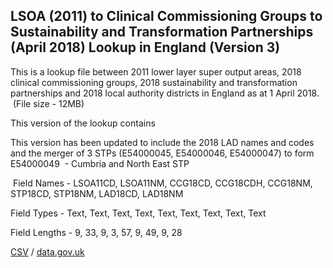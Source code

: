 ## LSOA (2011) to Clinical Commissioning Groups to Sustainability and Transformation Partnerships (April 2018) Lookup in England (Version 3)

This is a lookup file between 2011 lower layer
super output areas, 2018 clinical commissioning groups, 2018 sustainability and
transformation partnerships and 2018 local authority districts in England as at
1 April 2018.   (File size - 12MB)

This version of the lookup contains 

This version has been updated to include the 2018
LAD names and codes and the merger of 3 STPs (E54000045, E54000046, E54000047) to form E54000049  - Cumbria and North East STP

 Field Names - LSOA11CD, LSOA11NM, CCG18CD,
CCG18CDH, CCG18NM, STP18CD, STP18NM, LAD18CD, LAD18NM



Field Types - Text, Text, Text, Text, Text, Text,
Text, Text, Text

Field Lengths - 9, 33, 9, 3, 57, 9, 49, 9, 28

[CSV](../csv/181.csv) / [data.gov.uk](https://data.gov.uk/dataset/aef5940e-d94b-4b20-b93e-d9cf60d2dfb9/lsoa-2011-to-clinical-commissioning-groups-to-sustainability-and-transformation-partnerships-april-2018-lookup-in-england-version-3)

